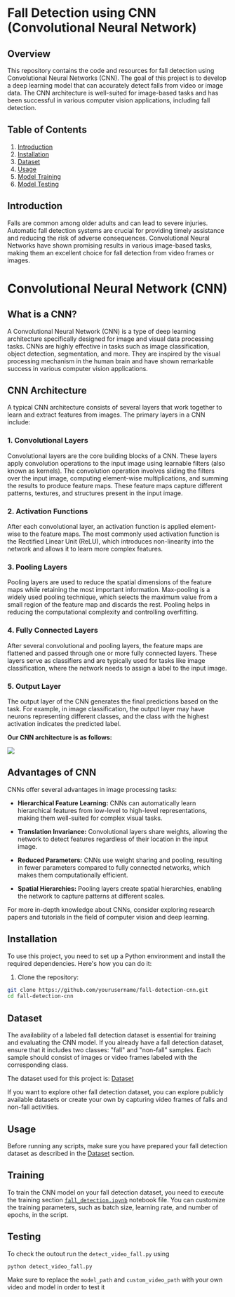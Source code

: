 # Fall Detection using CNN (Convolutional Neural Network)

## Overview

This repository contains the code and resources for fall detection using Convolutional Neural Networks (CNN). The goal of this project is to develop a deep learning model that can accurately detect falls from video or image data. The CNN architecture is well-suited for image-based tasks and has been successful in various computer vision applications, including fall detection.

## Table of Contents

1. [Introduction](#introduction)
2. [Installation](#installation)
3. [Dataset](#dataset)
4. [Usage](#usage)
5. [Model Training](#training)
6. [Model Testing](#testing)



## Introduction

Falls are common among older adults and can lead to severe injuries. Automatic fall detection systems are crucial for providing timely assistance and reducing the risk of adverse consequences. Convolutional Neural Networks have shown promising results in various image-based tasks, making them an excellent choice for fall detection from video frames or images.

# Convolutional Neural Network (CNN)

## What is a CNN?

A Convolutional Neural Network (CNN) is a type of deep learning architecture specifically designed for image and visual data processing tasks. CNNs are highly effective in tasks such as image classification, object detection, segmentation, and more. They are inspired by the visual processing mechanism in the human brain and have shown remarkable success in various computer vision applications.

## CNN Architecture

A typical CNN architecture consists of several layers that work together to learn and extract features from images. The primary layers in a CNN include:

### 1. Convolutional Layers

Convolutional layers are the core building blocks of a CNN. These layers apply convolution operations to the input image using learnable filters (also known as kernels). The convolution operation involves sliding the filters over the input image, computing element-wise multiplications, and summing the results to produce feature maps. These feature maps capture different patterns, textures, and structures present in the input image.

### 2. Activation Functions

After each convolutional layer, an activation function is applied element-wise to the feature maps. The most commonly used activation function is the Rectified Linear Unit (ReLU), which introduces non-linearity into the network and allows it to learn more complex features.

### 3. Pooling Layers

Pooling layers are used to reduce the spatial dimensions of the feature maps while retaining the most important information. Max-pooling is a widely used pooling technique, which selects the maximum value from a small region of the feature map and discards the rest. Pooling helps in reducing the computational complexity and controlling overfitting.

### 4. Fully Connected Layers

After several convolutional and pooling layers, the feature maps are flattened and passed through one or more fully connected layers. These layers serve as classifiers and are typically used for tasks like image classification, where the network needs to assign a label to the input image.

### 5. Output Layer

The output layer of the CNN generates the final predictions based on the task. For example, in image classification, the output layer may have neurons representing different classes, and the class with the highest activation indicates the predicted label.

**Our CNN architecture is as follows:**<br>

<img src="./cnn_model.png"></img>
## Advantages of CNN

CNNs offer several advantages in image processing tasks:

- **Hierarchical Feature Learning:** CNNs can automatically learn hierarchical features from low-level to high-level representations, making them well-suited for complex visual tasks.

- **Translation Invariance:** Convolutional layers share weights, allowing the network to detect features regardless of their location in the input image.

- **Reduced Parameters:** CNNs use weight sharing and pooling, resulting in fewer parameters compared to fully connected networks, which makes them computationally efficient.

- **Spatial Hierarchies:** Pooling layers create spatial hierarchies, enabling the network to capture patterns at different scales.

For more in-depth knowledge about CNNs, consider exploring research papers and tutorials in the field of computer vision and deep learning.


## Installation

To use this project, you need to set up a Python environment and install the required dependencies. Here's how you can do it:

1. Clone the repository:

```bash
git clone https://github.com/yourusername/fall-detection-cnn.git
cd fall-detection-cnn
```
## Dataset

The availability of a labeled fall detection dataset is essential for training and evaluating the CNN model. If you already have a fall detection dataset, ensure that it includes two classes: "fall" and "non-fall" samples. Each sample should consist of images or video frames labeled with the corresponding class.<br>

The dataset used for this project is: <a href = "https://www.kaggle.com/datasets/uttejkumarkandagatla/fall-detection-dataset"> Dataset</a><br>

If you want to explore other fall detection dataset, you can explore publicly available datasets or create your own by capturing video frames of falls and non-fall activities.
## Usage

Before running any scripts, make sure you have prepared your fall detection dataset as described in the [Dataset](#dataset) section.

## Training

To train the CNN model on your fall detection dataset, you need to execute the training section <a href="./fall_detection.ipynb">`fall_detection.ipynb`</a> notebook file. You can customize the training parameters, such as batch size, learning rate, and number of epochs, in the script.

## Testing

To check the outout run the `detect_video_fall.py` using

```
python detect_video_fall.py
```
Make sure to replace the `model_path` and `custom_video_path` with your own video and model in order to test it